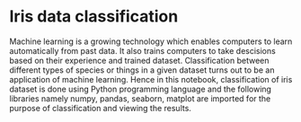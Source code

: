# Iris data classification
Machine learning is a growing technology which enables computers to learn automatically from past data. It also trains computers to take descisions based on their experience and trained dataset. Classification between different types of species or things in a given dataset turns out to be an application of machine learning. Hence in this notebook, classification of iris dataset is done using Python programming language and the following libraries namely numpy, pandas, seaborn, matplot are imported for the purpose of classification and viewing the results. 
